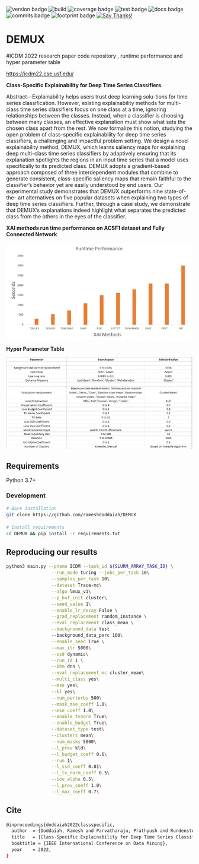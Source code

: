 <!-- Start of Badges -->
![version badge](https://img.shields.io/badge/rainbow--print%20version-0.0.0-green.svg)
![build](https://github.com/kingspp/rainbow-print/workflows/Release/badge.svg)
![coverage badge](https://img.shields.io/badge/coverage-0.00%25|%200.0k/0k%20lines-green.svg)
![test badge](https://img.shields.io/badge/tests-0%20total%7C0%20%E2%9C%93%7C0%20%E2%9C%98-green.svg)
![docs badge](https://img.shields.io/badge/docs-none-green.svg)
![commits badge](https://img.shields.io/badge/commits%20since%20v0.0.0-0-green.svg)
![footprint badge](https://img.shields.io/badge/mem%20footprint%20-0.00%20Mb-green.svg)
[![Say Thanks!](https://img.shields.io/badge/Say%20Thanks-!-1EAEDB.svg)](https://saythanks.io/to/ramesh.doddaiah@gmail.com)
<!-- End of Badges -->

# DEMUX
#ICDM 2022 research paper code repository , runtime performance and hyper parameter table

https://icdm22.cse.usf.edu/

**Class-Specific Explainability for Deep Time Series Classifiers**

Abstract—Explainability helps users trust deep learning solu-tions for time series classification. However, existing explainability methods for multi-class time series classifiers focus on one class at a time, ignoring relationships between the classes. Instead, when a classifier is choosing between many classes, an effective explanation must show what sets the chosen class apart from the rest. We now formalize this notion, studying the open problem of class-specific explainability for deep time series classifiers, a challenging and impactful problem setting. We design a novel explainability method, DEMUX, which learns saliency maps for explaining deep multi-class time series classifiers by adaptively ensuring that its explanation spotlights the regions in an input time series that a model uses specifically to its predicted class. DEMUX adopts a gradient-based approach composed of three interdependent modules that combine to generate consistent, class-specific saliency maps that remain faithful to the classifier’s behavior yet are easily understood by end users. Our experimental study demonstrates that DEMUX outperforms nine state-of-the-
art alternatives on five popular datasets when explaining two types of deep time series classifiers. Further, through a case study, we demonstrate that DEMUX’s explanations indeed highlight what separates the predicted class from the others in the eyes of the classifier.

**XAI methods run time performance on ACSF1 dataset and Fully Connected Network**


![plot](./Class-Specific%20XAI%20Methods%20Runtime%20Performance.jpg)




**Hyper Parameter Table**


![plot](./Hyper%20parameter%20table.jpg)



## Requirements
Python 3.7+

### Development
```bash
# Bare installation
git clone https://github.com/rameshdoddaiah/DEMUX

# Install requirements
cd DEMUX && pip install -r requirements.txt
```

## Reproducing our results
```bash
python3 main.py --pname ICDM --task_id ${SLURM_ARRAY_TASK_ID} \
                 --run_mode turing --jobs_per_task 10\
                 --samples_per_task 10\
                 --dataset Trace-mc\
                 --algo lmux_v1\
                 --p_buf_init cluster\
                 --seed_value 1\
                 --enable_lr_decay False \
                 --grad_replacement random_instance \
                 --eval_replacement class_mean \
                 --background_data test 
                 --background_data_perc 100\
                 --enable_seed True \
                 --max_itr 5000\
                 --ssd dynamic\
                 --run_id 1 \
                 --bbm dnn \
                 --eval_replacement_mc cluster_mean\
                 --multi_class yes\
                 --mse yes\
                 --kl yes\
                 --num_perturbs 500\
                 --mask_mse_coeff 1.0\
                 --mse_coeff 1.0\
                 --enable_tvnorm True\
                 --enable_budget True\
                 --dataset_type test\
                 --clusters mean\
                 --num_masks 5000\
                 --l_prev kld\
                 --l_budget_coeff 0.6\
                 --run 1\
                 --l_ssd_coeff 0.01\
                 --l_tv_norm_coeff 0.5\
                 --iou_alpha 0.5\
                 --l_prev_coeff 1.0\
                 --l_max_coeff 0.7\
```


## Cite
```bash
@inproceedings{doddaiah2022classspecific,
  author  = {Doddaiah, Ramesh and Parvatharaju, Prathyush and Rundensteiner, Elke and Hartvigsen, Thomas},
  title   = {Class-Specific Explainability for Deep Time Series Classifiers},
  booktitle = {IEEE International Conference on Data Mining},
  year    = 2022,
}
```

